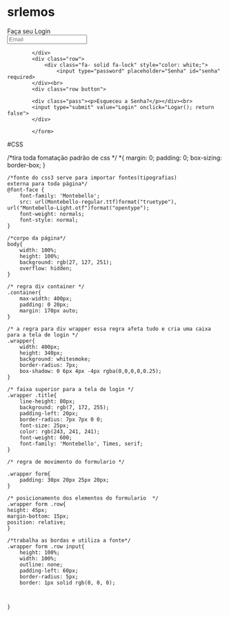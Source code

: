 # srlemos
<!DOCTYPE html>
<html lang="pt-br">
<head>
    <meta charset="UTF-8">
    <meta name="viewport" content="width=device-width, initial-scale=1.0">
    <title>login</title>
    <link rel="stylesheet" href="css/estilo.css">
</head>

<style>

</style>
<body>
    <div class="container">
    <div class="wrapper">
        <div class="title" >
            <span>Faça seu Login</span>
            </div>
            <form action="">
            <div class="row">
                <div class="i"><i class="fa-solid fa-user" style="color:white"></i></div>
                <input type= "text" placeholder = "Email" id="email" required> 
                               
            </div>
            <div class="row">
                <div class="fa- solid fa-lock" style="color: white;">
                    <input type="password" placeholder="Senha" id="senha" required>
            </div><br>
            <div class="row button">

            <div class="pass"><p>Esqueceu a Senha?</p></div><br>
            <input type="submit" value="Login" onclick="Logar(); return false">
            </div>

            </form>
</body>
</html>


#CSS

/*tira toda fomatação padrão de css */
*{
    margin: 0;
    padding: 0;
    box-sizing: border-box;
    }
    
    /*fonte do css3 serve para importar fontes(tipografias)
    externa para toda página*/
    @font-face {
        font-family: 'Montebello';
        src: url(Montebello-regular.ttf)format("truetype"), url("Montebello-Light.otf")format("opentype");
        font-weight: normals;
        font-style: normal;
    }
    
    /*corpo da página*/
    body{
        width: 100%;
        height: 100%;
        background: rgb(27, 127, 251);
        overflow: hidden;
    }
    
    /* regra div container */
    .container{
        max-width: 400px;
        padding: 0 20px;
        margin: 170px auto;
    }
    
    /* a regra para div wrapper essa regra afeta tudo e cria uma caixa para a tela de login */
    .wrapper{
        width: 400px;
        height: 340px;
        background: whitesmoke;
        border-radius: 7px;
        box-shadow: 0 6px 4px -4px rgba(0,0,0,0,0.25);
    }
    
    /* faixa superior para a tela de login */
    .wrapper .title{
        line-height: 80px;
        background: rgb(7, 172, 255);
        padding-left: 20px;
        border-radius: 7px 7px 0 0;
        font-size: 25px;
        color: rgb(243, 241, 241);
        font-weight: 600;
        font-family: 'Montebello', Times, serif;   
    }
    
    /* regra de movimento do formulario */
    
    .wrapper form{
        padding: 30px 20px 25px 20px;
    }
    
    /* posicionamento dos elementos do formulario  */
    .wrapper form .row{
    height: 45px;
    margin-bottom: 15px;
    position: relative;
    }

    /*trabalha as bordas e utiliza a fonte*/
    .wrapper form .row input{
        height: 100%;
        width: 100%;
        outline: none;
        padding-left: 60px;
        border-radius: 5px;
        border: 1px solid rgb(0, 0, 0);
        


    }

